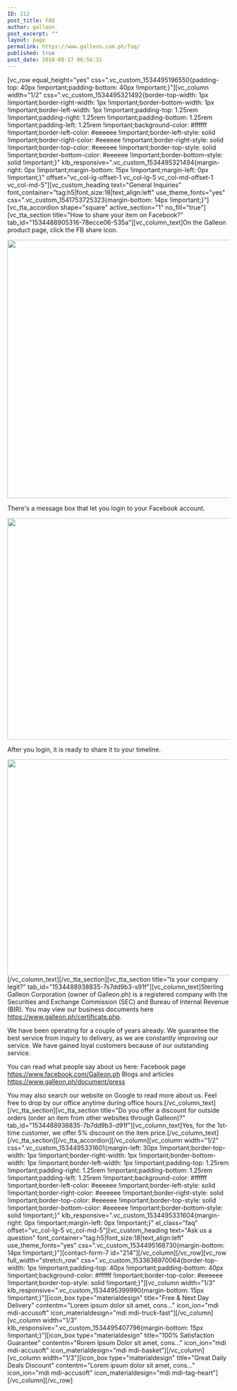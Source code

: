 ```yaml
---
ID: 212
post_title: FAQ
author: galleon
post_excerpt: ""
layout: page
permalink: https://www.galleon.com.ph/faq/
published: true
post_date: 2018-08-17 06:56:31
---
```

[vc_row equal_height="yes" css=".vc_custom_1534495196550{padding-top: 40px !important;padding-bottom: 40px !important;}"][vc_column width="1/2" css=".vc_custom_1534495321492{border-top-width: 1px !important;border-right-width: 1px !important;border-bottom-width: 1px !important;border-left-width: 1px !important;padding-top: 1.25rem !important;padding-right: 1.25rem !important;padding-bottom: 1.25rem !important;padding-left: 1.25rem !important;background-color: #ffffff !important;border-left-color: #eeeeee !important;border-left-style: solid !important;border-right-color: #eeeeee !important;border-right-style: solid !important;border-top-color: #eeeeee !important;border-top-style: solid !important;border-bottom-color: #eeeeee !important;border-bottom-style: solid !important;}" klb_responsive=".vc_custom_1534495321494{margin-right: 0px !important;margin-bottom: 15px !important;margin-left: 0px !important;}" offset="vc_col-lg-offset-1 vc_col-lg-5 vc_col-md-offset-1 vc_col-md-5"][vc_custom_heading text="General Inquiries" font_container="tag:h5|font_size:18|text_align:left" use_theme_fonts="yes" css=".vc_custom_1541753725323{margin-bottom: 14px !important;}"][vc_tta_accordion shape="square" active_section="1" no_fill="true"][vc_tta_section title="How to share your item on Facebook?" tab_id="1534488905316-78ecce06-535a"][vc_column_text]On the Galleon product page, click the FB share icon.

<img class="aligncenter wp-image-1251 size-full" src="https://www.galleon.com.ph/wp-content/uploads/2018/11/Screenshot_4.png" alt="" width="937" height="586" />

There's a message box that let you login to your Facebook account.

<img class="aligncenter wp-image-1252 size-large" src="https://www.galleon.com.ph/wp-content/uploads/2018/11/Screenshot_5-1024x535.png" alt="" width="960" height="502" />

After you login, it is ready to share it to your timeline.

<img class="aligncenter wp-image-1253 size-large" src="https://www.galleon.com.ph/wp-content/uploads/2018/11/Screenshot_6-1024x523.png" alt="" width="960" height="490" />[/vc_column_text][/vc_tta_section][vc_tta_section title="Is your company legit?" tab_id="1534488938835-7s7dd9b3-s91f"][vc_column_text]Sterling Galleon Corporation (owner of Galleon.ph) is a registered company with the Securities and Exchange Commission (SEC) and Bureau of Internal Revenue (BIR). You may view our business documents here <a href="https://www.galleon.ph/certificate.php">https://www.galleon.ph/certificate.php</a>.

We have been operating for a couple of years already. We guarantee the best service from inquiry to delivery, as we are constantly improving our service. We have gained loyal customers because of our outstanding service.

You can read what people say about us here:
Facebook page <a href="https://www.facebook.com/Galleon.ph">https://www.facebook.com/Galleon.ph</a>
Blogs and articles <a href="https://www.galleon.ph/document/press">https://www.galleon.ph/document/press</a>

You may also search our website on Google to read more about us. Feel free to drop by our office anytime during office hours.[/vc_column_text][/vc_tta_section][vc_tta_section title="Do you offer a discount for outside orders (order an item from other websites through Galleon)?" tab_id="1534488938835-7b7dd9b3-d91f"][vc_column_text]Yes, for the 1st-time customer, we offer 5% discount on the item price.[/vc_column_text][/vc_tta_section][/vc_tta_accordion][/vc_column][vc_column width="1/2" css=".vc_custom_1534495331601{margin-left: 30px !important;border-top-width: 1px !important;border-right-width: 1px !important;border-bottom-width: 1px !important;border-left-width: 1px !important;padding-top: 1.25rem !important;padding-right: 1.25rem !important;padding-bottom: 1.25rem !important;padding-left: 1.25rem !important;background-color: #ffffff !important;border-left-color: #eeeeee !important;border-left-style: solid !important;border-right-color: #eeeeee !important;border-right-style: solid !important;border-top-color: #eeeeee !important;border-top-style: solid !important;border-bottom-color: #eeeeee !important;border-bottom-style: solid !important;}" klb_responsive=".vc_custom_1534495331604{margin-right: 0px !important;margin-left: 0px !important;}" el_class="faq" offset="vc_col-lg-5 vc_col-md-5"][vc_custom_heading text="Ask us a question" font_container="tag:h5|font_size:18|text_align:left" use_theme_fonts="yes" css=".vc_custom_1534495168730{margin-bottom: 14px !important;}"][contact-form-7 id="214"][/vc_column][/vc_row][vc_row full_width="stretch_row" css=".vc_custom_1533636970064{border-top-width: 1px !important;padding-top: 40px !important;padding-bottom: 40px !important;background-color: #ffffff !important;border-top-color: #eeeeee !important;border-top-style: solid !important;}"][vc_column width="1/3" klb_responsive=".vc_custom_1534495399990{margin-bottom: 15px !important;}"][icon_box type="materialdesign" title="Free &amp; Next Day Delivery" contentm="Lorem ipsum dolor sit amet, cons..." icon_ion="mdi mdi-accusoft" icon_materialdesign="mdi mdi-truck-fast"][/vc_column][vc_column width="1/3" klb_responsive=".vc_custom_1534495407796{margin-bottom: 15px !important;}"][icon_box type="materialdesign" title="100% Satisfaction Guarantee" contentm="Rorem Ipsum Dolor sit amet, cons..." icon_ion="mdi mdi-accusoft" icon_materialdesign="mdi mdi-basket"][/vc_column][vc_column width="1/3"][icon_box type="materialdesign" title="Great Daily Deals Discount" contentm="Lorem ipsum dolor sit amet, cons..." icon_ion="mdi mdi-accusoft" icon_materialdesign="mdi mdi-tag-heart"][/vc_column][/vc_row]